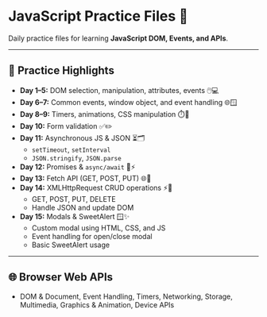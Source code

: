 # JavaScript Practice Files 📁

Daily practice files for learning **JavaScript DOM, Events, and APIs**.  

---

## 📝 Practice Highlights

- **Day 1–5:** DOM selection, manipulation, attributes, events 🖱️💻  
- **Day 6–7:** Common events, window object, and event handling 🌐🪟  
- **Day 8–9:** Timers, animations, CSS manipulation ⏱️🎨  
- **Day 10:** Form validation ✅✏️  
- **Day 11:** Asynchronous JS & JSON ⏳🗂️  
  - `setTimeout`, `setInterval`  
  - `JSON.stringify`, `JSON.parse`  
- **Day 12:** Promises & `async/await` 🔄⚡  
- **Day 13:** Fetch API (GET, POST, PUT) 🌐📡  
- **Day 14:** XMLHttpRequest CRUD operations ⚡📂  
  - GET, POST, PUT, DELETE  
  - Handle JSON and update DOM  
- **Day 15:** Modals & SweetAlert 🪟✨  
  - Custom modal using HTML, CSS, and JS  
  - Event handling for open/close modal  
  - Basic SweetAlert usage

---

## 🌐 Browser Web APIs

- DOM & Document, Event Handling, Timers, Networking, Storage, Multimedia, Graphics & Animation, Device APIs
